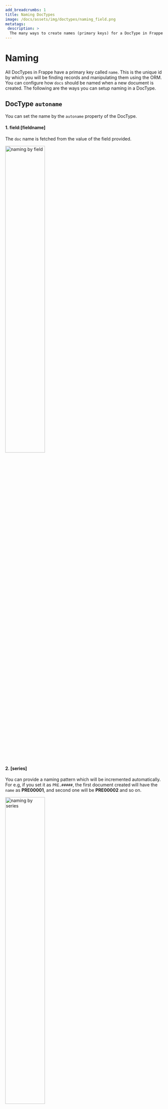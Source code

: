 ```yaml
---
add_breadcrumbs: 1
title: Naming DocTypes
image: /docs/assets/img/doctypes/naming_field.png
metatags:
 description: >
  The many ways to create names (primary keys) for a DocType in Frappe
---
```

# Naming

All DocTypes in Frappe have a primary key called `name`. This is the unique id by
which you will be finding records and manipulating them using the ORM.
You can configure how `docs` should be named when a new document is created.
The following are the ways you can setup naming in a DocType.

## DocType `autoname`

You can set the name by the `autoname` property of the DocType.

#### 1. field:[fieldname]

The `doc` name is fetched from the value of the field provided.

<img src="/docs/assets/img/doctypes/naming_field.png" alt="naming by field" class="screenshot" style="width: 50%;">

#### 2. [series]

You can provide a naming pattern which will be incremented automatically. For e.g, if you set it as `PRE.#####`, the first document created will have the `name` as **PRE00001**, and second one will be **PRE00002** and so on.

<img src="/docs/assets/img/doctypes/naming_series_1.png" alt="naming by series" class="screenshot" style="width: 50%;">

#### 3. naming_series:

The naming pattern is derived from a field in the document. For e.g, you have a field `naming_series` in your document and it's value is set as `PRE.#####`, then that will be the pattern used for generating the name. This value can change per document. So the next document can have a different pattern.

> This works only if you have a field called `naming_series` in your DocType.

<img src="/docs/assets/img/doctypes/naming_series_2.png" alt="naming by series by field" class="screenshot" style="width: 50%;">

#### 4. Prompt

If you set it as **Prompt**, the name is required to be filled in manually.

<img src="/docs/assets/img/doctypes/naming-prompt.png" alt="naming by prompt" class="screenshot">

#### 5. Format

This is the most flexible one when it comes to configuring your naming schemes.

Let's say we have

```text
{%- raw -%}
EXAMPLE-{MM}-test-{fieldname1}-{fieldname2}-{#####}
{% endraw -%}
```

<img src="/docs/assets/img/doctypes/naming_format.png" alt="naming by format" class="screenshot" style="width: 50%;">

Everything outside the curly braces are plain text. Keywords inside the curly braces will be evaluated based on what they represent. In this case:

- **MM**: will be replaced by the current month
- **fieldname1**: will be replaced by the value of `fieldname1` in the document
- **#####**: will generate a series, which starts with `00001`

So the final name may look like `EXAMPLE-02-test-value1-value2-00001`.
You can find more information about available placeholders in [Placeholders for Naming Patterns](#placeholders-for-naming-patterns).

## By Controller Method

You can also define a name programatically by declaring an `autoname` method in the controller class. Example

```py
from frappe.model.naming import getseries

class Project(Document):
    def autoname(self):
        # select a project name based on customer
        prefix = `P-{}-`.format(self.customer)
        self.name = getseries(prefix, 3)
```

## By Document Naming Rule

> Introduced in v13

You can also create rules for naming DocTypes by creating **Document Naming Rule**

![Document Naming Rule](/docs/assets/img/doctypes/document-naming-rule.png)

You can create multiple Document Naming Rules for a particular doctype that can be applied selectively based on filters.

To define a Document Naming Rule you have to specify

1. Document Type it is being applied on
1. Priority of the rule (rules with higher priority will be applied first)
1. Conditions to apply the rule
1. Naming Rules

#### Numbering

You can define various numbering prefixes for the rule based on the conditions defined. This is done by setting a prefix and the number of digits for that rule.

For example if you are creating a separate numbering for high priority todos:

1. Prefix: todo-high-
1. Digits: 3

Will lead to numbering like `todo-high-001`, `todo-high-002` and so on.

## Priority of Naming

Naming priority is as follows

1. Document Naming Rule
1. `autoname` controller method.
1. `autoname` DocType property

## Special Rules

1. Child DocTypes do not follow naming rules
1. Amended documents have a suffix (`-1`, `-2` etc) to the original document

## Placeholders for Naming Patterns

Formatting patterns for naming series support the following placeholders:

| Placeholder | Replacement |
| --- | --- |
| `###` | autoincrementing number starting with `1`. The Number of digits equal the number of hashes |
| `fieldname1` | the value of `fieldname1` in the document |
| `DD` | the current day (zero-padded) |
| `MM` | the current month (zero-padded) |
| `YY` | the current year (two digits) |
| `YYYY` | the current year (four digits) |
| `FY` | the current fiscal year |
| `WW` | the current consecutive calendar week (ISO 8601 based but always starting with `00` or `01` at the beginning of a new year) |
| `timestamp` | the full notation of the current date and time (e.g. `2020-03-12 16:23:00`) |
